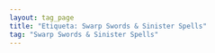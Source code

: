 ```yaml
---
layout: tag_page
title: "Etiqueta: Swarp Swords & Sinister Spells"
tag: "Swarp Swords & Sinister Spells"
---
```

